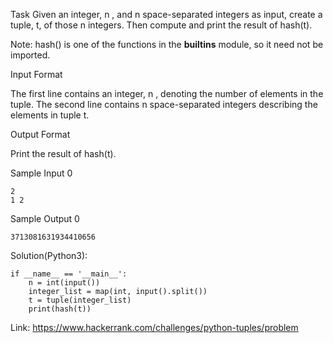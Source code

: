 Task
Given an integer, n , and n space-separated integers as input, create a tuple, t, of those n integers. Then compute and print the result of hash(t).

Note: hash() is one of the functions in the __builtins__ module, so it need not be imported.

Input Format

The first line contains an integer, n , denoting the number of elements in the tuple.
The second line contains n space-separated integers describing the elements in tuple t.

Output Format

Print the result of hash(t).

Sample Input 0
```
2
1 2
```
Sample Output 0
```
3713081631934410656
```

Solution(Python3):
```
if __name__ == '__main__':
    n = int(input())
    integer_list = map(int, input().split())
    t = tuple(integer_list)
    print(hash(t))
```
Link: https://www.hackerrank.com/challenges/python-tuples/problem
